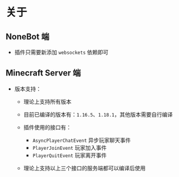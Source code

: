 # 关于

## NoneBot 端

- 插件只需要新添加 `websockets` 依赖即可

## Minecraft Server 端

- 版本支持：
  - 理论上支持所有版本

  - 目前已编译的版本有：`1.16.5`、`1.18.1`，其他版本需要自行编译

  - 插件使用的接口有：
    - `AsyncPlayerChatEvent` 异步玩家聊天事件
    - `PlayerJoinEvent` 玩家加入事件
    - `PlayerQuitEvent` 玩家离开事件

  - 理论上支持以上三个接口的服务端都可以编译后使用
